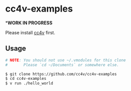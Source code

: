 # cc4v-examples

***WORK IN PROGRESS**

Please install [cc4v](https://github.com/cc4v/cc4v) first.

## Usage

```bash
# NOTE: You should not use ~/.vmodules for this clone
#       Please `cd ~/Documents` or somewhere else.

$ git clone https://github.com/cc4v/cc4v-examples
$ cd cc4v-examples
$ v run ./hello_world
```